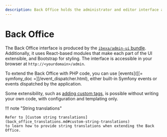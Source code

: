 ```yaml
---
description: Back Office holds the administrator and editor interface and allows creating, publishing and managing content, users, settings and so on.
---
```


# Back Office

The Back Office interface is produced by the [`ibexa/admin-ui` bundle](https://github.com/ibexa/admin-ui).
Additionally, it uses React-based modules that make each part of the UI extensible, and Bootstrap for styling.
The interface is accessible in your browser at `http://<yourdomain>/admin`.

To extend the Back Office with PHP code, you can use [events]([[= symfony_doc =]]/event_dispatcher.html),
either built-in Symfony events or events dispatched by the application.

Some extensibility, such as [adding custom tags](extend_online_editor.md#configure-custom-tags),
is possible without writing your own code, with configuration and templating only.

!!! note "String translations"

    Refer to [Custom string translations](back_office_translations.md#custom-string-translations)
    to learn how to provide string translations when extending the Back Office.
